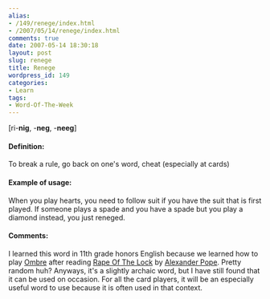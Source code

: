 ```yaml
---
alias:
- /149/renege/index.html
- /2007/05/14/renege/index.html
comments: true
date: 2007-05-14 18:30:18
layout: post
slug: renege
title: Renege
wordpress_id: 149
categories:
- Learn
tags:
- Word-Of-The-Week
---
```


[ri-**nig**, -**neg**, -**neeg**]


#### Definition:


To break a rule, go back on one's word, cheat (especially at cards)



#### Example of usage:


When you play hearts, you need to follow suit if you have the suit that is first played.  If someone plays a spade and you have a spade but you play a diamond instead, you just reneged.



#### Comments:


I learned this word in 11th grade honors English because we learned how to play [Ombre](http://en.wikipedia.org/wiki/Ombre) after reading [Rape Of The Lock](http://en.wikipedia.org/wiki/Rape_of_the_lock) by [Alexander Pope](http://en.wikipedia.org/wiki/Alexander_Pope).  Pretty random huh?  Anyways, it's a slightly archaic word, but I have still found that it can be used on occasion.  For all the card players, it will be an especially useful word to use because it is often used in that context.
